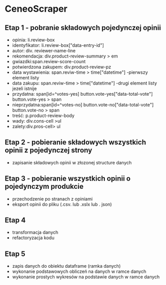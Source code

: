 # CeneoScraper
## Etap 1 - pobranie składowych pojedynczej opinii
- opinia: li.review-box
- identyfikator: li.review-box["data-entry-id"]
- autor: div. reviewer-name-line
- rekomendacja: div.product-review-summary > em
- gwiazdki:span.review-score-count
- potwierdzona zakupem: div.product-review-pz
- data wystawienia: span.reviw-time > time["datetime"] -pierwszy element listy 
- data zakupu: span.reviw-time > time["datetime"] -drugi element listy jezeli istnije 
- przydatna: span[id=^votes-yes]
             button.vote-yes["data-total-vote"]
             button.vote-yes > span
- nieprzydatna:span[id=^votes-no]
             button.vote-no["data-total-vote"]
             button.vote-no > span
- treść: p.product-review-body
- wady: div.cons-cell >ul
- zalety:div.pros-cell> ul
## Etap 2 - pobieranie składowych wszystkich opinii z pojedynczej strony 
- zapisanie składowych opinii w złozonej structure danych
## Etap 3 - pobieranie wszystkich opinii o pojedynczym produkcie
- przechodzenie po stranach z opiniami
- eksport opinii do pliku (.csv. lub .xslx lub . json)  
## Etap 4 
- transformacja danych
- refactoryzacja kodu
## Etap 5
- zapis danych do obiektu dataframe (ramka danych)
- wykonanie podstawowych obliczeń na danych w ramce danych
- wykonanie prostych wykresów na podstawie danych w ramce danych
